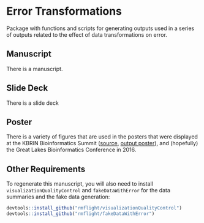 # Error Transformations

Package with functions and scripts for generating outputs used in a series
of outputs related to the effect of data transformations on error.

## Manuscript

There is a manuscript.

## Slide Deck

There is a slide deck

## Poster

There is a variety of figures that are used in the posters that were displayed
at the KBRIN Bioinformatics Summit ([source](https://github.com/rmflight/error_transformation/blob/master/vignettes/kbrin_poster_text_figures.Rmd), [output poster](https://figshare.com/articles/Visualizing_the_Effects_of_Data_Transformations_on_Errors/3168775)), and (hopefully) the Great Lakes Bioinformatics
Conference in 2016.

## Other Requirements

To regenerate this manuscript, you will also need to install `visualizationQualityControl`
and `fakeDataWithError` for the data summaries and the fake data generation:

```r 
devtools::install_github("rmflight/visualizationQualityControl") 
devtools::install_github("rmflight/fakeDataWithError") 
```
